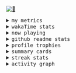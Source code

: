 [![🐙](https://hits.seeyoufarm.com/api/count/incr/badge.svg?url=https%3A%2F%2Fgithub.com%2Fktnkk%2Fhit-counter&count_bg=%23070707&title_bg=%23070707&icon=&icon_color=%23E7E7E7&title=visitors&edge_flat=true)](https://hits.seeyoufarm.com)

<details>
  <summary> <samp>my metrics</samp></summary>
  
  <br>
  
 ![🐳](https://github.com/kkhys/kkhys/blob/main/github-metrics.svg)
  
  ***
</details>

<details>
  <summary> <samp>wakaTime stats</samp></summary>
  
  <br>
  
<!--START_SECTION:waka-->
![Code Time](http://img.shields.io/badge/Code%20Time-4%2C593%20hrs%2040%20mins-blue)

**🐱 My GitHub Data** 

> 📦 5.2 MB Used in GitHub's Storage 
 > 
> 🏆 2,334 Contributions in the Year 2024
 > 
> 💼 Opted to Hire
 > 
> 📜 9 Public Repositories 
 > 
> 🔑 23 Private Repositories 
 > 
**I'm an Early 🐤** 

```text
🌞 Morning                7879 commits        ███████░░░░░░░░░░░░░░░░░░   28.43 % 
🌆 Daytime                6257 commits        ██████░░░░░░░░░░░░░░░░░░░   22.58 % 
🌃 Evening                11402 commits       ██████████░░░░░░░░░░░░░░░   41.14 % 
🌙 Night                  2178 commits        ██░░░░░░░░░░░░░░░░░░░░░░░   07.86 % 
```
📅 **I'm Most Productive on Sunday** 

```text
Monday                   3569 commits        ███░░░░░░░░░░░░░░░░░░░░░░   12.88 % 
Tuesday                  3920 commits        ████░░░░░░░░░░░░░░░░░░░░░   14.14 % 
Wednesday                3821 commits        ███░░░░░░░░░░░░░░░░░░░░░░   13.79 % 
Thursday                 3746 commits        ███░░░░░░░░░░░░░░░░░░░░░░   13.52 % 
Friday                   3999 commits        ████░░░░░░░░░░░░░░░░░░░░░   14.43 % 
Saturday                 4004 commits        ████░░░░░░░░░░░░░░░░░░░░░   14.45 % 
Sunday                   4657 commits        ████░░░░░░░░░░░░░░░░░░░░░   16.80 % 
```


📊 **This Week I Spent My Time On** 

```text
🕑︎ Time Zone: Asia/Tokyo

💬 Programming Languages: 
Other                    43 hrs 41 mins      ██████████████████░░░░░░░   70.04 % 
Java                     7 hrs 32 mins       ███░░░░░░░░░░░░░░░░░░░░░░   12.09 % 
HTML                     4 hrs 36 mins       ██░░░░░░░░░░░░░░░░░░░░░░░   07.38 % 
Play2                    2 hrs 47 mins       █░░░░░░░░░░░░░░░░░░░░░░░░   04.48 % 
TypeScript               1 hr 50 mins        █░░░░░░░░░░░░░░░░░░░░░░░░   02.95 % 

🔥 Editors: 
Chrome                   43 hrs 46 mins      ██████████████████░░░░░░░   70.16 % 
IntelliJ IDEA            18 hrs 27 mins      ███████░░░░░░░░░░░░░░░░░░   29.58 % 
WebStorm                 7 mins              ░░░░░░░░░░░░░░░░░░░░░░░░░   00.21 % 
DataGrip                 1 min               ░░░░░░░░░░░░░░░░░░░░░░░░░   00.05 % 

💻 Operating System: 
Mac                      62 hrs 23 mins      █████████████████████████   100.00 % 
```


 Last Updated on 2024/09/07 18:40:37 UTC
<!--END_SECTION:waka-->
  
  ***
</details>


<details>
  <summary> <samp>now playing</samp></summary>
  
  <br>
 
 [![🐟](https://spotify-github-profile.vercel.app/api/view?uid=31ryofms4dnv7mrohhepo4c4zgqu&cover_image=true&theme=default&show_offline=false&background_color=121212&bar_color=53b14f&bar_color_cover=false)](https://open.spotify.com/user/31ryofms4dnv7mrohhepo4c4zgqu)
  
  ***
</details>

<details>
  <summary> <samp>github readme stats</samp></summary>
  
  <br>
  
 <p align="left"> 
  <img alt="🐠" src="https://github-readme-stats.vercel.app/api?username=kkhys&count_private=true&show_icons=true&theme=dark&include_all_commits=true" />
  <img alt="🐟" src="https://github-readme-stats.vercel.app/api/top-langs/?username=kkhys&layout=compact&theme=dark&langs_count=10&hide=HTML,CSS,SCSS" />
</p>
  
  ***
</details>

<details>
  <summary> <samp>profile trophies</samp></summary>
  
  <br>
  
  [![🐬](https://github-profile-trophy.vercel.app/?username=kkhys&rank=SECRET,SSS,SS,S,AAA,AA,A&theme=darkhub&row=1&margin-w=10&no-bg=true)](https://github.com/ryo-ma/github-profile-trophy)
  
  ***
</details>

<details>
  <summary> <samp>summary cards</samp></summary>
  
  <br>
  
  ![🐋](https://github-profile-summary-cards.vercel.app/api/cards/profile-details?username=kkhys&theme=github_dark)
  ![🦑](https://github-profile-summary-cards.vercel.app/api/cards/repos-per-language?username=kkhys&theme=github_dark)
  ![🦭](https://github-profile-summary-cards.vercel.app/api/cards/most-commit-language?username=kkhys&theme=github_dark)
  ![🦀](https://github-profile-summary-cards.vercel.app/api/cards/stats?username=kkhys&theme=github_dark)
  ![🦈](https://github-profile-summary-cards.vercel.app/api/cards/productive-time?username=kkhys&theme=github_dark)
  
  ***
</details>

<details>
  <summary> <samp>streak stats</samp></summary>
  
  <br>
  
  [![🐠](http://github-readme-streak-stats.herokuapp.com?user=kkhys&theme=dark)](https://git.io/streak-stats)
  
  ***
</details>

<details>
  <summary> <samp>activity graph</samp></summary>
  
  <br>
  
  [![🐡](https://github-readme-activity-graph.vercel.app/graph?username=kkhys&theme=xcode)](https://github.com/ashutosh00710/github-readme-activity-graph)
  
  ***
</details>
